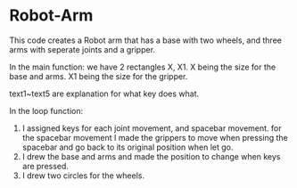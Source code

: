 # Robot-Arm

This code creates a Robot arm that has a base with two wheels, and three arms with seperate joints and a gripper.

In the main function:
we have 2 rectangles X, X1. X being the size for the base and arms. X1 being the size for the gripper.

text1~text5 are explanation for what key does what.

In the loop function:
1. I assigned keys for each joint movement, and spacebar movement. for the spacebar movement I made the grippers to move when pressing the spacebar and go back to its original position when let go.
2. I drew the base and arms and made the position to change when keys are pressed.
3. I drew two circles for the wheels.
